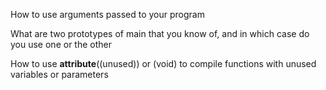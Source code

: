 How to use arguments passed to your program

What are two prototypes of main that you know of,
 and in which case do you use one or the other

How to use __attribute__((unused)) or (void) to
compile functions with unused variables or parameters
